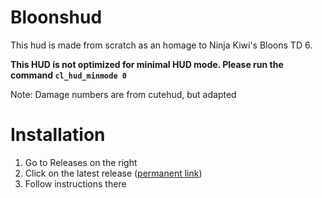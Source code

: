 # Bloonshud
This hud is made from scratch as an homage to Ninja Kiwi's Bloons TD 6.

**This HUD is not optimized for minimal HUD mode. Please run the command `cl_hud_minmode 0`**

Note: Damage numbers are from cutehud, but adapted

# Installation
1. Go to Releases on the right
2. Click on the latest release ([permanent link](https://github.com/Rafplayz/bloonshudreal/releases/latest))
3. Follow instructions there
